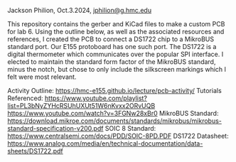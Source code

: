 Jackson Philion, Oct.3.2024, jphilion@g.hmc.edu

This repository contains the gerber and KiCad files to make a custom PCB for lab 6. Using the outline below, as well as the associated resources and references, I created the PCB to connect a DS1722 chip to a MikroBUS standard port. Our E155 protoboard has one such port. The DS1722 is a digital thermometer which communicates over the popular SPI interface. I elected to maintain the standard form factor of the MikroBUS standard, minus the notch, but chose to only include the silkscreen markings which I felt were most relevant. 

Activity Outline:     https://hmc-e155.github.io/lecture/pcb-activity/
Tutorials Referenced: https://www.youtube.com/playlist?list=PL3bNyZYHcRSUhUXUt51W6nKvxx2ORvUQB
                      https://www.youtube.com/watch?v=3FGNw28xBr0
MikroBUS Standard:    https://download.mikroe.com/documents/standards/mikrobus/mikrobus-standard-specification-v200.pdf
SOIC 8 Standard:      https://www.centralsemi.com/docs/PDD/SOIC-8PD.PDF
DS1722 Datasheet:     https://www.analog.com/media/en/technical-documentation/data-sheets/DS1722.pdf
